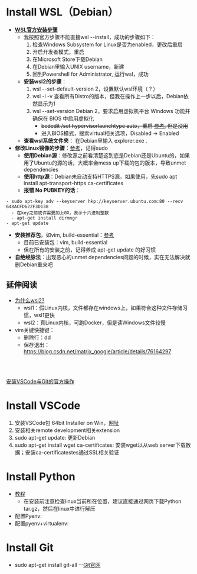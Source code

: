 # Install WSL（Debian）

- **[WSL官方安装步骤](https://docs.microsoft.com/en-us/windows/wsl/install)**
  - 我按照官方步骤不能直接wsl --install，成功的步骤如下：
    1. 检查Windows Subsystem for Linux是否为enabled，更改后重启
    2. 开启开发者模式，重启
    3. 在Microsoft Store下载Debian
    4. 在Debian里输入UNIX username，新建
    5. 回到Powershell for Administrator, 运行wsl，成功
  - **安装wsl2的步骤**：
    1. wsl --set-default-version 2，设置默认wsl环境（？）
    2. wsl -l -v 查看所有Distro的版本，但我在操作上一步以后，Debian依然显示为1
    3. wsl --set-version Debian 2，要求启用虚拟机平台 Windows 功能并确保在 BIOS 中启用虚拟化
        - ~~bcdedit /set hypervisorlaunchtype auto，重启 [参考](https://www.jianshu.com/p/12040389e0e2), 但是没用~~
        - 进入BIOS模式，搜索virtual相关选项，Disabled -> Enabled
  - **查看wsl系统文件夹**： 在Debian里输入 explorer.exe .
- **修改Linux镜像的步骤**：[参考](https://blog.csdn.net/qq_38238114/article/details/104584376)，记得sudo
  - **使用Debian源**：修改源之前看清楚这到底是Debian还是Ubuntu的，如果用了Ubuntu的源的话，大概率会mess up下载的包的版本，导致unmet dependencies
  - **使用http源**：Debian未自动支持HTTPS源，如果使用，先sudo apt install apt-transport-https ca-certificates
  - **报错 No PUBKEY的话**：
<!--     直接改GPG Error，理论上应该如下操作，不过我缺失了 gnupg, gnupg2 and gnupg1这些包，得先装上 -->
    - sudo apt-key adv --keyserver hkp://keyserver.ubuntu.com:80 --recv 648ACFD622F3D138
      - 在key之前或许需要加上0X，表示十六进制整数
      - apt-get install dirmngr
    - apt-get update
- **安装推荐包**，如vim, build-essential：[参考](https://sysin.org/blog/debian-11-install/#17-%E5%AE%89%E8%A3%85%E5%BF%85%E5%A4%87%E5%B7%A5%E5%85%B7)
  - 目前已安装包：vim, build-essential
  - 但在所有的安装之前，记得养成 apt-get update 的好习惯
- **自绝经脉法**：出现恶心的unmet dependencies问题的时候，实在无法解决就删Debian重来吧


## 延伸阅读
- [为什么wsl2?](https://docs.microsoft.com/en-us/windows/wsl/compare-versions)
  - wsl1：假Linux内核，文件都存在windows上，如果符合这种文件存储习惯，wsl1更快
  - wsl2：真Linux内核，可跑Docker，但是读Windows文件较慢
- vim关键快捷键：
  - 删除行：dd
  - 保存退出：https://blog.csdn.net/matrix_google/article/details/76164297

</br>
</br>

[安装VSCode与Git的官方操作](https://docs.microsoft.com/en-us/windows/wsl/tutorials/wsl-vscode)

# Install VSCode
1. 安装VSCode包 64bit Installer on Win，[网址](https://code.visualstudio.com/download#)
2. 安装相关remote development相关extension
3. sudo apt-get update: 更新Debian
4. sudo apt-get install wget ca-certificates: 安装wget以从web server下载数据；安装ca-certificatestes通过SSL相关验证

# Install Python
- [教程](https://linuxize.com/post/how-to-install-python-3-8-on-debian-10/)
  - 在安装前注意检查linux当前所在位置，建议直接通过网页下载Python tar.gz，然后在linux中进行解压
- 配置Pyenv:
- 配置pyenv+virtualenv:

# Install Git
- sudo apt-get install git-all --[Git官网](https://github.com/git-guides/install-git)


